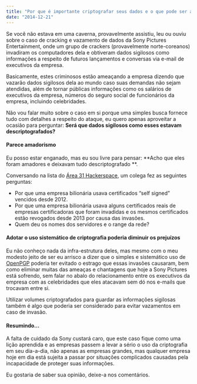 ```yaml
---
title: "Por que é importante criptografar seus dados e o que pode ser aprendido com o caso Sony"
date: "2014-12-21"
---
```


Se você não estava em uma caverna, provavelmente assistiu, leu ou ouviu sobre o caso de cracking e vazamento de dados da
Sony Pictures Entertainment, onde um grupo de crackers (provavelmente norte-coreanos) invadiram os computadores dela e
obtiveram dados sigilosos como informações a respeito de futuros lançamentos e conversas via e-mail de executivos da
empresa.

Basicamente, estes criminosos estão ameaçando a empresa dizendo que vazarão dados sigilosos dela ao mundo caso suas
demandas não sejam atendidas, além de tornar públicas informações como os salários de executivos da empresa, números do
seguro social de funcionários da empresa, incluindo celebridades.

Não vou falar muito sobre o caso em si porque uma simples busca fornece tudo com detalhes a respeito do ataque, eu quero
apenas aproveitar a ocasião para perguntar: **Será que dados sigilosos como esses estavam descriptografados?**

#### Parece amadorismo

Eu posso estar enganado, mas eu sou livre para pensar: **Acho que eles foram amadores e deixavam tudo descriptografado
**.

Conversando na lista do [Área 31 Hackerspace](http://area31.net.br), um colega fez as seguintes perguntas:

- Por que uma empresa bilionária usava certificados “self signed” vencidos desde 2012.
- Por que uma empresa bilionária usava alguns certificados reais de empresas certificadoras que foram invadidas e os
  mesmos certificados estão revogados desde 2013 por causa das invasões.
- Quem deu os nomes dos servidores e o range da rede?

#### Adotar o uso sistemático de criptografia poderia diminuir os prejuízos

Eu não conheço nada da infra-estrutura deles, mas mesmo com o meu modesto jeito de ser eu arrisco a dizer que o simples
e sistemático uso de [OpenPGP](http://pt.wikipedia.org/wiki/OpenPGP) poderia ter evitado o estrago que essas invasões
causaram, bem como eliminar muitas das ameaças e chantagens que hoje a Sony Pictures está sofrendo, sem falar no abalo
do relacionamento entre os executivos da empresa com as celebridades que eles atacavam sem dó nos e-mails que trocavam
entre si.

Utilizar volumes criptografados para guardar as informações sigilosas também é algo que poderia ser considerado para
evitar vazamentos em caso de invasão.

#### Resumindo…

A falta de cuidado da Sony custará caro, que este caso fique como uma lição aprendida e as empresas passem a levar a
sério o uso da criptografia em seu dia-a-dia, não apenas as empresas grandes, mas qualquer empresa hoje em dia está
sujeita a passar por situações complicados causadas pela incapacidade de proteger suas informações.

Eu gostaria de saber sua opinião, deixe-a nos comentários.
